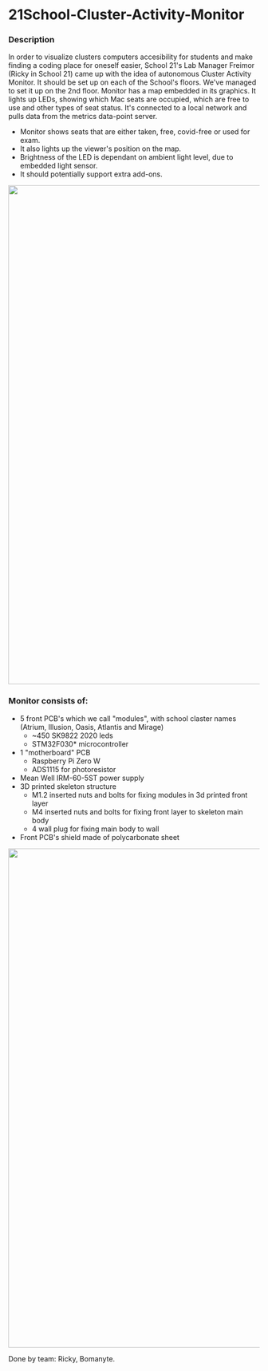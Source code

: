 # 21School-Cluster-Activity-Monitor
### Description
In order to visualize clusters computers accesibility for students and make finding a coding place for oneself easier, School 21's Lab Manager Freimor (Ricky in School 21) came up with the idea of autonomous Cluster Activity Monitor.
It should be set up on each of the School's floors. We've managed to set it up on the 2nd floor.
Monitor has a map embedded in its graphics. It lights up LEDs, showing which Mac seats are occupied, which are free to use and other types of seat status. It's connected to a local network and pulls data from the metrics data-point server. 
* Monitor shows seats that are either taken, free, covid-free or used for exam.
* It also lights up the viewer's position on the map.
* Brightness of the LED is dependant on ambient light level, due to embedded light sensor.
* It should potentially support extra add-ons.

<img src="https://user-images.githubusercontent.com/21167984/194581257-6767a5d4-8eba-4e4f-b2fb-2148377a2d4b.png" width="1000">

### Monitor consists of:
* 5 front PCB's which we call "modules", with school claster names (Atrium, Illusion, Oasis, Atlantis and Mirage)
  * ~450 SK9822 2020 leds
  * STM32F030* microcontroller
* 1 "motherboard" PCB
  * Raspberry Pi Zero W
  * ADS1115 for photoresistor
* Mean Well IRM-60-5ST power supply
* 3D printed skeleton structure
  * M1.2 inserted nuts and bolts for fixing modules in 3d printed front layer
  * M4 inserted nuts and bolts for fixing front layer to skeleton main body
  * 4 wall plug for fixing main body to wall
* Front PCB's shield made of polycarbonate sheet

<img src="https://user-images.githubusercontent.com/21167984/194715495-54764cdb-93ce-4289-a609-c471bc68dd42.png" width="1000">

Done by team: Ricky, Bomanyte.
